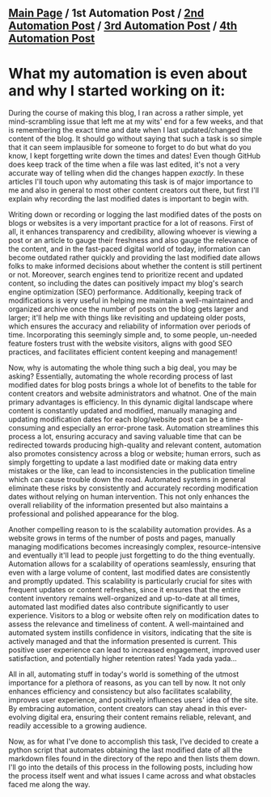 ## [Main Page](README.md) / 1st Automation Post / [2nd Automation Post](AutomationPostNo2.md) / [3rd Automation Post](AutomationPostNo3.md) / [4th Automation Post](AutomationPostNo4.md) 

# What my automation is even about and why I started working on it:
During the course of making this blog, I ran across a rather simple, yet mind-scrambling issue that left me at my wits' end for a few weeks, and that is remembering the exact time and date when I last updated/changed the content of the blog. It should go without saying that such a task is so simple that it can seem implausible for someone to forget to do but what do you know, I kept forgetting write down the times and dates! Even though GitHub does keep track of the time when a file was last edited, it's not a very accurate way of telling when did the changes happen *exactly*. In these articles I'll touch upon why automating this task is of major importance to me and also in general to most other content creators out there, but first I'll explain why recording the last modified dates is important to begin with.

Writing down or recording or logging the last modified dates of the posts on blogs or websites is a very important practice for a lot of reasons. First of all, it enhances transparency and credibility, allowing whoever is viewing a post or an article to gauge their freshness and also gauge the relevance of the content, and in the fast-paced digital world of today, information can become outdated rather quickly and providing the last modified date allows folks to make informed decisions about whether the content is still pertinent or not. Moreover, search engines tend to prioritize recent and updated content, so including the dates can positively impact my blog's search engine optimization (SEO) performance. Additionally, keeping track of modifications is very useful in helping me maintain a well-maintained and organized archive once the number of posts on the blog gets larger and larger; it'll help me with things like revisiting and updateing older posts, which ensures the accuracy and reliability of information over periods of time. Incorporating this seemingly simple and, to some people, un-needed feature fosters trust with the website visitors, aligns with good SEO practices, and facilitates efficient content keeping and management!

Now, why is automating the whole thing such a big deal, you may be asking? Essentially, automating the whole recording process of last modified dates for blog posts brings a whole lot of benefits to the table for content creators and website administrators and whatnot. One of the main primary advantages is efficiency. In this dynamic digital landscape where content is constantly updated and modified, manually managing and updating modification dates for each blog/website post can be a time-consuming and especially an error-prone task. Automation streamlines this process a lot, ensuring accuracy and saving valuable time that can be redirected towards producing high-quality and relevant content, automation also promotes consistency across a blog or website; human errors, such as simply forgetting to update a last modified date or making data entry mistakes or the like, can lead to inconsistencies in the publication timeline which can cause trouble down the road. Automated systems in general eliminate these risks by consistently and accurately recording modification dates without relying on human intervention. This not only enhances the overall reliability of the information presented but also maintains a professional and polished appearance for the blog.

Another compelling reason to is the scalability automation provides. As a website grows in terms of the number of posts and pages, manually managing modifications becomes increasingly complex, resource-intensive and eventually it'll lead to people just forgetting to do the thing eventually. Automation allows for a scalability of operations seamlessly, ensuring that even with a large volume of content, last modified dates are consistently and promptly updated. This scalability is particularly crucial for sites with frequent updates or content refreshes, since it ensures that the entire content inventory remains well-organized and up-to-date at all times, automated last modified dates also contribute significantly to user experience. Visitors to a blog or website often rely on modification dates to assess the relevance and timeliness of content. A well-maintained and automated system instills confidence in visitors, indicating that the site is actively managed and that the information presented is current. This positive user experience can lead to increased engagement, improved user satisfaction, and potentially higher retention rates! Yada yada yada...

All in all, automating stuff in today's world is something of the utmost importance for a plethora of reasons, as you can tell by now. It not only enhances efficiency and consistency but also facilitates scalability, improves user experience, and positively influences users' idea of the site. By embracing automation, content creators can stay ahead in this ever-evolving digital era, ensuring their content remains reliable, relevant, and readily accessible to a growing audience.

Now, as for what I've done to accomplish this task, I've decided to create a python script that automates obtaining the last modified date of all the markdown files found in the directory of the repo and then lists them down. I'll go into the details of this process in the following posts, including how the process itself went and what issues I came across and what obstacles faced me along the way. 

